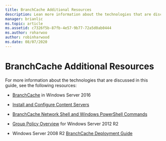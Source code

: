 ```yaml
---
title: BranchCache Additional Resources
description: Lean more information about the technologies that are discussed related to BranchCache.
manager: brianlic
ms.topic: article
ms.assetid: c7326f5b-87fb-4e57-9b77-72a5d0ab0444
ms.author: roharwoo
author: robinharwood
ms.date: 08/07/2020
---
```

# BranchCache Additional Resources

For more information about the technologies that are discussed in this guide, see the following resources:

- [BranchCache](../../../branchcache/branchcache.md#bkmk_what) in Windows Server 2016

- [Install and Configure Content Servers](../../../branchcache/deploy/install-and-configure-content-servers.md)

- [BranchCache Network Shell and Windows PowerShell Commands](../../../branchcache/branchcache-network-shell-and-windows-powershell-commands.md)

- [Group Policy Overview](/previous-versions/windows/it-pro/windows-server-2012-R2-and-2012/hh831791(v=ws.11)) for Windows Server 2012 R2

- Windows Server 2008 R2 [BranchCache Deployment Guide](/previous-versions/windows/it-pro/windows-server-2008-R2-and-2008/ee649232(v=ws.10))
